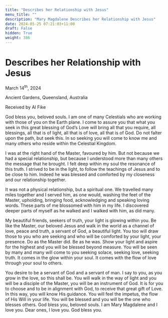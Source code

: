 ```yaml
---
title: "Describes her Relationship with Jesus"
menu_title: ""
description: "Mary Magdalene Describes her Relationship with Jesus"
date: 2024-05-25 07:21:03+11:00
draft: False
hidden: True
weight: 386
---
```

# Describes her Relationship with Jesus  

March 14<sup>th</sup>, 2024

Ancient Gardens, Queensland, Australia

Received by Al Fike 



God bless you, beloved souls. I am one of many Celestials who are working with those of you on the Earth plane. I come to assure you that what you seek in this great blessing of God’s Love will bring all that you require, all blessings, all that is of light, all that is of love, all that is of God. Do not falter upon the path, but seek this. In so seeking you will come to know me and many others who reside within the Celestial Kingdom. 

I was at the right hand of the Master, favoured by him. But not because we had a special relationship, but because I understood more than many others the message that he brought. I felt deep within my soul the resonance of this truth. I strived to be in the light, to follow the teachings of Jesus and to be close to him. Indeed he was blessed and comforted by my closeness and our relationship together.

It was not a physical relationship, but a spiritual one.  We travelled many miles together and I served him, as one would, washing the feet of the Master, upholding, bringing food, acknowledging and speaking loving words. These parts of me blossomed with him in my life. I discovered deeper parts of myself as he walked and I walked with him, as did many.  

My beautiful friends, seekers of truth, your light is glowing within you. Be like the Master, our beloved Jesus and walk in the world as a channel of love, peace and truth, a servant of God, a beautiful light. You too will draw those to you who are seeking and who will be comforted by your light, your presence. Do as the Master did. Be as he was. Show your light and aspire for the highest and you will be blessed beyond measure. You will be seen by many and many will come to you seeking solace, seeking love, seeking truth. It comes in the glow within your soul. It comes with the flow of love through your soul to others. 

You desire to be a servant of God and a servant of man. I say to you, as you grow in the love, so this shall be. You will walk in the way of light and you will be a disciple of the Master, you will be an instrument of God. It is for you to choose and to be in alignment with God, to receive that great gift of Love. In this way, you will know His guidance. You will feel the impetus, the flow of His Will in your life. You will be blessed and you will be the one who blesses others.
God bless you, beloved souls. I am Mary Magdalene and I love you. Dear ones, I love you. God bless you.